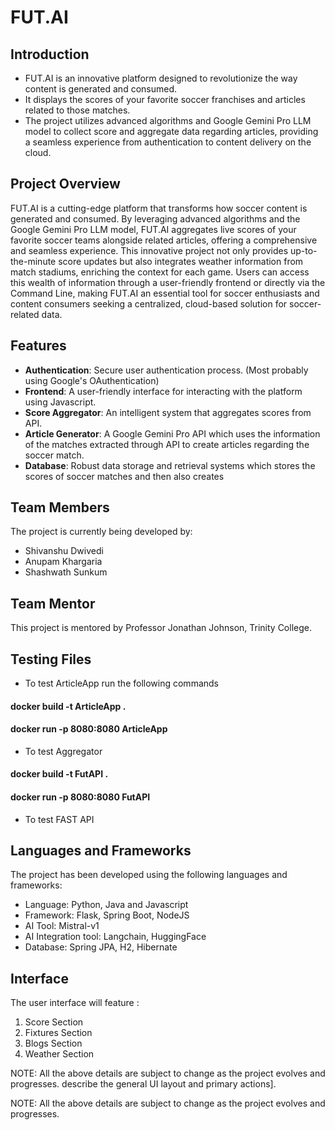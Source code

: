 # FUT.AI

## Introduction
- FUT.AI is an innovative platform designed to revolutionize the way content is generated and consumed. 
- It displays the scores of your favorite soccer franchises and articles related to those matches.
- The project utilizes advanced algorithms and Google Gemini Pro LLM model to collect score and aggregate data regarding articles, providing a seamless experience from authentication to content delivery on the cloud. 

## Project Overview
FUT.AI is a cutting-edge platform that transforms how soccer content is generated and consumed. By leveraging advanced algorithms and the Google Gemini Pro LLM model, FUT.AI aggregates live scores of your favorite soccer teams alongside related articles, offering a comprehensive and seamless experience. This innovative project not only provides up-to-the-minute score updates but also integrates weather information from match stadiums, enriching the context for each game. Users can access this wealth of information through a user-friendly frontend or directly via the Command Line, making FUT.AI an essential tool for soccer enthusiasts and content consumers seeking a centralized, cloud-based solution for soccer-related data.

## Features
- **Authentication**: Secure user authentication process. (Most probably using Google's OAuthentication)
- **Frontend**: A user-friendly interface for interacting with the platform using Javascript.
- **Score Aggregator**: An intelligent system that aggregates scores from API.
- **Article Generator**: A Google Gemini Pro API which uses the information of the matches extracted through API to create articles regarding the soccer match.
- **Database**: Robust data storage and retrieval systems which stores the scores of soccer matches and then also creates 

## Team Members

The project is currently being developed by:

- Shivanshu Dwivedi
- Anupam Khargaria
- Shashwath Sunkum
  
## Team Mentor
This project is mentored by Professor Jonathan Johnson, Trinity College.

## Testing Files

- To test ArticleApp run the following commands

####     docker build -t ArticleApp . 
####     docker run -p 8080:8080 ArticleApp

- To test Aggregator

####     docker build -t FutAPI . 
####     docker run -p 8080:8080 FutAPI

- To test FAST API
  
## Languages and Frameworks

The project has been developed using the following languages and frameworks:
- Language: Python, Java and Javascript
- Framework: Flask, Spring Boot, NodeJS
- AI Tool: Mistral-v1
- AI Integration tool: Langchain, HuggingFace
- Database: Spring JPA, H2, Hibernate
  

## Interface

The user interface will feature :

1) Score Section
2) Fixtures Section
3) Blogs Section
4) Weather Section 

NOTE: All the above details are subject to change as the project evolves and progresses.
describe the general UI layout and primary actions]. 

NOTE: All the above details are subject to change as the project evolves and progresses.

